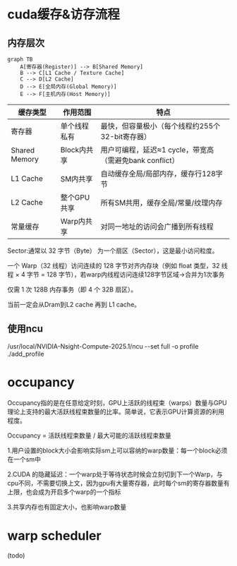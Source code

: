 # cuda缓存&访存流程

## 内存层次
```
graph TB
    A[寄存器(Register)] --> B[Shared Memory]
    B --> C[L1 Cache / Texture Cache]
    C --> D[L2 Cache]
    D --> E[全局内存(Global Memory)]
    E --> F[主机内存(Host Memory)]
```


| 缓存类型      | 作用范围          | 特点                                                                 |
|---------------|-------------------|----------------------------------------------------------------------|
| 寄存器        | 单个线程私有      | 最快，但容量极小（每个线程约255个32-bit寄存器）                     |
| Shared Memory | Block内共享       | 用户可编程，延迟≈1 cycle，带宽高（需避免bank conflict）             |
| L1 Cache      | SM内共享          | 自动缓存全局/局部内存，缓存行128字节                                |
| L2 Cache      | 整个GPU共享       | 所有SM共用，缓存全局/常量/纹理内存                                  |
| 常量缓存      | Warp内共享        | 对同一地址的访问会广播到所有线程                                    |



Sector:通常以 32 字节（Byte） 为一个扇区（Sector），这是最小访问粒度。

一个 Warp（32 线程）访问连续的 128 字节对齐内存块（例如 float 类型，32 线程 × 4 字节 = 128 字节），若warp内线程访问连续128字节区域→合并为1次事务

仅需 1 次 128B 内存事务（即 4 个 32B 扇区）。

当前一定会从Dram到L2 cache 再到 L1 cache。



## 使用ncu
/usr/local/NVIDIA-Nsight-Compute-2025.1/ncu --set full -o profile ./add_profile



# occupancy

Occupancy指的是在任意给定时刻，GPU上活跃的线程束（warps）数量与GPU理论上支持的最大活跃线程束数量的比率。简单说，它表示GPU计算资源的利用程度。

Occupancy = 活跃线程束数量 / 最大可能的活跃线程束数量

1.用户设置的block大小会影响实际sm上可以容纳的warp数量：每一个block必须在一个sm中

2.CUDA 的隐藏延迟：一个warp处于等待状态时候会立刻切到下一个Warp，与cpu不同，不需要切换上文，因为gpu有大量寄存器，此时每个sm的寄存器数量有上限，也会成为开启多个warp的一个指标

3.共享内存也有固定大小，也影响warp数量


# warp scheduler
(todo)